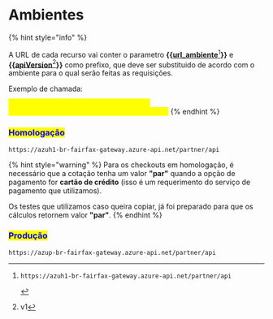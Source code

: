 # Ambientes

{% hint style="info" %}


A URL de cada recurso vai conter o parametro **\{{**[**url\_ambiente**](#user-content-fn-1)[^1]**\}}** e **\{{**[**apiVersion**](#user-content-fn-2)[^2]**\}}** como prefixo, que deve ser substituido de acordo com o ambiente para o qual serão feitas as requisições.



Exemplo de chamada:&#x20;

<mark style="color:yellow;">**`https://azuh1-br-fairfax-gateway.azure-api.net/partner/api/v1/quotation/contracting`**</mark>
{% endhint %}

### <mark style="color:blue;">Homologação</mark>

```url
https://azuh1-br-fairfax-gateway.azure-api.net/partner/api
```

{% hint style="warning" %}
Para os checkouts em homologação, é necessário que a cotação tenha um valor **"par"** quando a opção de pagamento for **cartão de crédito** (isso é um requerimento do serviço de pagamento que utilizamos).

Os testes que utilizamos caso queira copiar, já foi preparado para que os cálculos retornem valor **"par"**.
{% endhint %}

### <mark style="color:blue;">Produção</mark> <a href="#producao" id="producao"></a>

```url
https://azup-br-fairfax-gateway.azure-api.net/partner/api
```

[^1]: ```
    https://azuh1-br-fairfax-gateway.azure-api.net/partner/api
    ```

[^2]: v1
